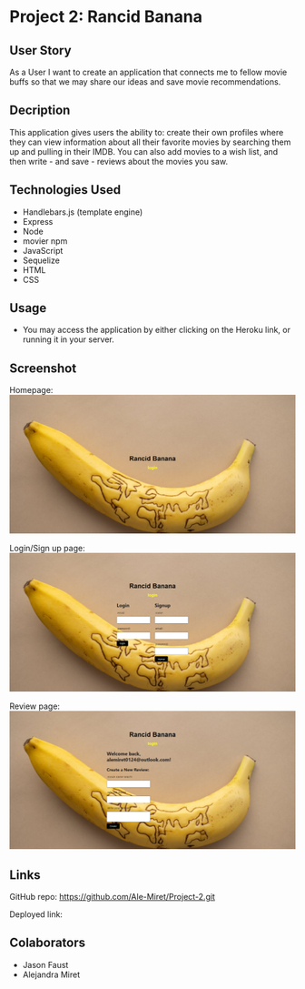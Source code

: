 # Project 2: Rancid Banana

## User Story
As a User I want to create an application that connects me to fellow movie buffs so that we may share our ideas and save movie recommendations. 

## Decription
This application gives users the ability to: create their own profiles where they can view information about all their favorite movies by searching them up and pulling in their IMDB. You can also add movies to a wish list, and then write - and save - reviews about the movies you saw.

## Technologies Used
* Handlebars.js (template engine)
* Express
* Node
* movier npm
* JavaScript
* Sequelize
* HTML
* CSS

## Usage
* You may access the application by either clicking on the Heroku link, or running it in your server. 

## Screenshot
Homepage:
![project](./public/images/bananalogin.png)

Login/Sign up page:
![project](./public/images/bananaloginsignup.png)

Review page:
![project](./public/images/bananareview.png)


## Links
GitHub repo: https://github.com/Ale-Miret/Project-2.git

Deployed link: 

## Colaborators
* Jason Faust
* Alejandra Miret


